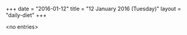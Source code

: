 +++
date = "2016-01-12"
title = "12 January 2016 (Tuesday)"
layout = "daily-diet"
+++


\<no entries\>
